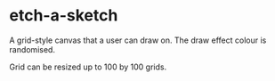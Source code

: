 # etch-a-sketch

A grid-style canvas that a user can draw on. The draw effect colour is randomised.

Grid can be resized up to 100 by 100 grids.
